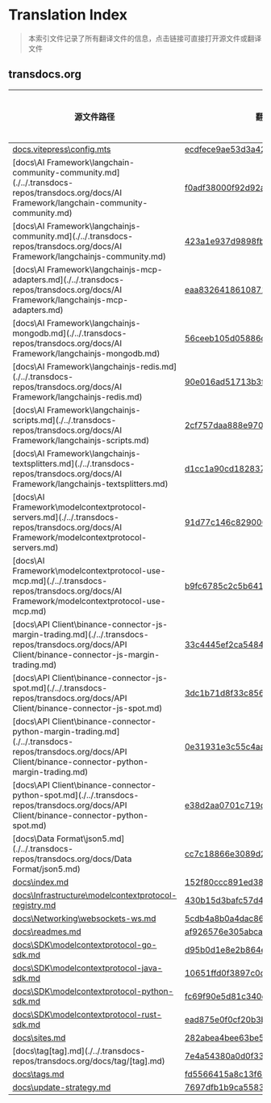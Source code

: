 # Translation Index

> 本索引文件记录了所有翻译文件的信息，点击链接可直接打开源文件或翻译文件
## transdocs.org
| 源文件路径 | 翻译文件 | 目标语言 |
|-----------|----------|----------|
| [docs\.vitepress\config.mts](./../.transdocs-repos/transdocs.org/docs/.vitepress/config.mts) | [ecdfece9ae53d3a42ad1246b43267deb.zh](./ecdfece9ae53d3a42ad1246b43267deb.zh) | zh |
| [docs\AI Framework\langchain-community-community.md](./../.transdocs-repos/transdocs.org/docs/AI Framework/langchain-community-community.md) | [f0adf38000f92d92ace2150e811ce06a.zh](./f0adf38000f92d92ace2150e811ce06a.zh) | zh |
| [docs\AI Framework\langchainjs-community.md](./../.transdocs-repos/transdocs.org/docs/AI Framework/langchainjs-community.md) | [423a1e937d9898fb063dbafb6a3638d3.zh](./423a1e937d9898fb063dbafb6a3638d3.zh) | zh |
| [docs\AI Framework\langchainjs-mcp-adapters.md](./../.transdocs-repos/transdocs.org/docs/AI Framework/langchainjs-mcp-adapters.md) | [eaa8326418610871cffe697855c7976d.zh](./eaa8326418610871cffe697855c7976d.zh) | zh |
| [docs\AI Framework\langchainjs-mongodb.md](./../.transdocs-repos/transdocs.org/docs/AI Framework/langchainjs-mongodb.md) | [56ceeb105d05886ceb749b788a6293ad.zh](./56ceeb105d05886ceb749b788a6293ad.zh) | zh |
| [docs\AI Framework\langchainjs-redis.md](./../.transdocs-repos/transdocs.org/docs/AI Framework/langchainjs-redis.md) | [90e016ad51713b3fbb09272b95e84bed.zh](./90e016ad51713b3fbb09272b95e84bed.zh) | zh |
| [docs\AI Framework\langchainjs-scripts.md](./../.transdocs-repos/transdocs.org/docs/AI Framework/langchainjs-scripts.md) | [2cf757daa888e97098743482790fdc0a.zh](./2cf757daa888e97098743482790fdc0a.zh) | zh |
| [docs\AI Framework\langchainjs-textsplitters.md](./../.transdocs-repos/transdocs.org/docs/AI Framework/langchainjs-textsplitters.md) | [d1cc1a90cd182837df578a05896b4d7d.zh](./d1cc1a90cd182837df578a05896b4d7d.zh) | zh |
| [docs\AI Framework\modelcontextprotocol-servers.md](./../.transdocs-repos/transdocs.org/docs/AI Framework/modelcontextprotocol-servers.md) | [91d77c146c829006f0512fb1bb7662b9.zh](./91d77c146c829006f0512fb1bb7662b9.zh) | zh |
| [docs\AI Framework\modelcontextprotocol-use-mcp.md](./../.transdocs-repos/transdocs.org/docs/AI Framework/modelcontextprotocol-use-mcp.md) | [b9fc6785c2c5b641f7dd62ed01df08d5.zh](./b9fc6785c2c5b641f7dd62ed01df08d5.zh) | zh |
| [docs\API Client\binance-connector-js-margin-trading.md](./../.transdocs-repos/transdocs.org/docs/API Client/binance-connector-js-margin-trading.md) | [33c4445ef2ca5484ea4226cce8692932.zh](./33c4445ef2ca5484ea4226cce8692932.zh) | zh |
| [docs\API Client\binance-connector-js-spot.md](./../.transdocs-repos/transdocs.org/docs/API Client/binance-connector-js-spot.md) | [3dc1b71d8f33c8564429afcd5f0f90bb.zh](./3dc1b71d8f33c8564429afcd5f0f90bb.zh) | zh |
| [docs\API Client\binance-connector-python-margin-trading.md](./../.transdocs-repos/transdocs.org/docs/API Client/binance-connector-python-margin-trading.md) | [0e31931e3c55c4aa86e266ce8579e517.zh](./0e31931e3c55c4aa86e266ce8579e517.zh) | zh |
| [docs\API Client\binance-connector-python-spot.md](./../.transdocs-repos/transdocs.org/docs/API Client/binance-connector-python-spot.md) | [e38d2aa0701c719d16848e00309285f1.zh](./e38d2aa0701c719d16848e00309285f1.zh) | zh |
| [docs\Data Format\json5.md](./../.transdocs-repos/transdocs.org/docs/Data Format/json5.md) | [cc7c18866e3089d2301916ae732e60d8.zh](./cc7c18866e3089d2301916ae732e60d8.zh) | zh |
| [docs\index.md](./../.transdocs-repos/transdocs.org/docs/index.md) | [152f80ccc891ed3860c90a017534dd5d.zh](./152f80ccc891ed3860c90a017534dd5d.zh) | zh |
| [docs\Infrastructure\modelcontextprotocol-registry.md](./../.transdocs-repos/transdocs.org/docs/Infrastructure/modelcontextprotocol-registry.md) | [430b15d3bafc57d4cdbdce822f6a3a77.zh](./430b15d3bafc57d4cdbdce822f6a3a77.zh) | zh |
| [docs\Networking\websockets-ws.md](./../.transdocs-repos/transdocs.org/docs/Networking/websockets-ws.md) | [5cdb4a8b0a4dac86a26b238340f70103.zh](./5cdb4a8b0a4dac86a26b238340f70103.zh) | zh |
| [docs\readmes.md](./../.transdocs-repos/transdocs.org/docs/readmes.md) | [af926576e305abca7daa988a1d7c42ae.zh](./af926576e305abca7daa988a1d7c42ae.zh) | zh |
| [docs\SDK\modelcontextprotocol-go-sdk.md](./../.transdocs-repos/transdocs.org/docs/SDK/modelcontextprotocol-go-sdk.md) | [d95b0d1e8e2b864ea897452f347c7a3d.zh](./d95b0d1e8e2b864ea897452f347c7a3d.zh) | zh |
| [docs\SDK\modelcontextprotocol-java-sdk.md](./../.transdocs-repos/transdocs.org/docs/SDK/modelcontextprotocol-java-sdk.md) | [10651ffd0f3897c0d2ae716b953916a9.zh](./10651ffd0f3897c0d2ae716b953916a9.zh) | zh |
| [docs\SDK\modelcontextprotocol-python-sdk.md](./../.transdocs-repos/transdocs.org/docs/SDK/modelcontextprotocol-python-sdk.md) | [fc69f90e5d81c340def3673facab4bbb.zh](./fc69f90e5d81c340def3673facab4bbb.zh) | zh |
| [docs\SDK\modelcontextprotocol-rust-sdk.md](./../.transdocs-repos/transdocs.org/docs/SDK/modelcontextprotocol-rust-sdk.md) | [ead875e0f0cf20b3b35aefe44adaf302.zh](./ead875e0f0cf20b3b35aefe44adaf302.zh) | zh |
| [docs\sites.md](./../.transdocs-repos/transdocs.org/docs/sites.md) | [282abea4bee63be5c68d25ef5f39c229.zh](./282abea4bee63be5c68d25ef5f39c229.zh) | zh |
| [docs\tag\[tag].md](./../.transdocs-repos/transdocs.org/docs/tag/[tag].md) | [7e4a54380a0d0f33e1b321c921f7d53a.zh](./7e4a54380a0d0f33e1b321c921f7d53a.zh) | zh |
| [docs\tags.md](./../.transdocs-repos/transdocs.org/docs/tags.md) | [fd5566415a8c13f6546dcb123d1b39c7.zh](./fd5566415a8c13f6546dcb123d1b39c7.zh) | zh |
| [docs\update-strategy.md](./../.transdocs-repos/transdocs.org/docs/update-strategy.md) | [7697dfb1b9ca55835fbef189c94397c7.zh](./7697dfb1b9ca55835fbef189c94397c7.zh) | zh |

